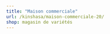 ```yaml
---
title: "Maison commerciale"
url: /kinshasa/maison-commerciale-20/
shop: magasin de variétés
---
```

